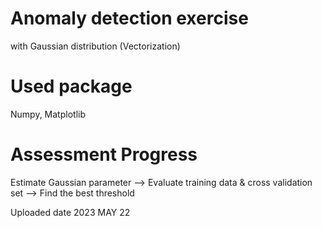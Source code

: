 # Anomaly detection exercise
with Gaussian distribution (Vectorization)

# Used package
Numpy, Matplotlib

# Assessment Progress
Estimate Gaussian parameter
--> Evaluate training data & cross validation set
--> Find the best threshold

Uploaded date
2023 MAY 22
